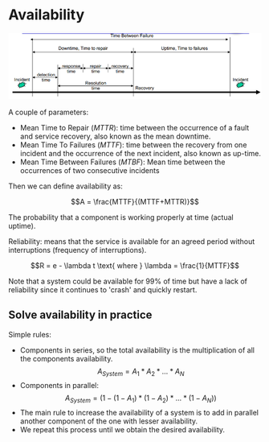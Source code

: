 # Availability 

![](images/235f1627b058ea2dfd2a003976d60f09.png)

A couple of parameters:

- Mean Time to Repair ($MTTR$): time between the occurrence of a fault and service recovery, also known as the mean downtime.
- Mean Time To Failures ($MTTF$): time between the recovery from one incident and the occurrence of the next incident, also known as up-time. 
- Mean Time Between Failures ($MTBF$): Mean time between the occurrences of two consecutive incidents

Then we can define availability as:


$$A = \frac{MTTF}{(MTTF+MTTR)}$$

The probability that a component is working properly at time (actual uptime).

Reliability: means that the service is available for an agreed period without interruptions (frequency of interruptions). 


$$R = e - \lambda t  \text{ where } \lambda = \frac{1}{MTTF}$$


Note that a system could be available for 99% of time but have a lack of reliability since it continues to 'crash' and quickly restart. 

## Solve availability in practice 

Simple rules:

- Components in series, so the total availability is the multiplication of all the components availability. 
	$$A_{System} = A_1 * A_2 * \dots * A_{N}$$
- Components in parallel: 
$$A_{System} = (1 - (1 - A_1) * (1 - A_2) * \dots * (1 - A_{N}))$$
- The main rule to increase the availability of a system is to add in parallel another component of the one with lesser availability.  
- We repeat this process until we obtain the desired availability. 